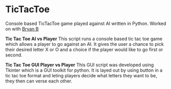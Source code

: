 # TicTacToe
Console based TicTacToe game played against AI written in Python. Worked on with [Bryan B](https://github.com/BryanBorge)

**Tic Tac Toe AI vs Player**
This script runs a console based tic tac toe game which allows a player to go against an AI. It gives the user a chance to pick their desired letter X or O and a choice if the player would like to go first or second.

**Tic Tac Toe GUI Player vs Player**
This GUI script was developed using Tkinter which is a GUI toolkit for python. It is layed out by using button in a tic tac toe format and leting players decide what letters they want to be, they then can verse each other.
